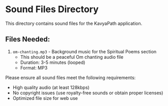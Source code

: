 
# Sound Files Directory

This directory contains sound files for the KavyaPath application.

## Files Needed:

1. `om-chanting.mp3` - Background music for the Spiritual Poems section
   - This should be a peaceful Om chanting audio file
   - Duration: 3-5 minutes (looped)
   - Format: MP3

Please ensure all sound files meet the following requirements:
- High quality audio (at least 128kbps)
- No copyright issues (use royalty-free sounds or obtain proper licenses)
- Optimized file size for web use
